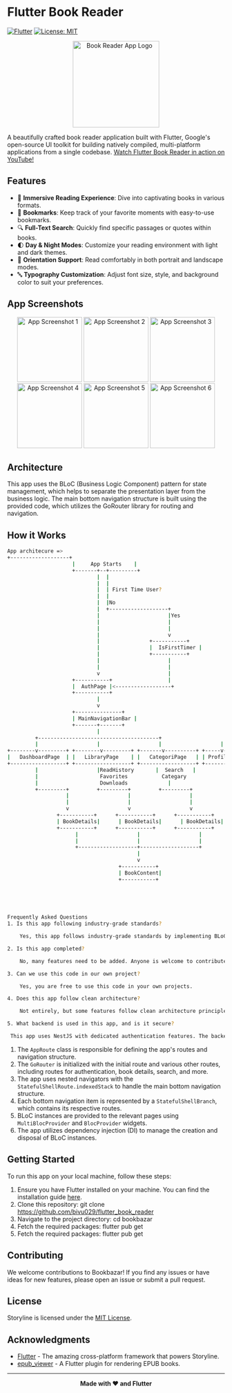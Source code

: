 # Flutter Book Reader

[![Flutter](https://img.shields.io/badge/Flutter-02569B?style=for-the-badge&logo=flutter&logoColor=white)](https://flutter.dev/)
[![License: MIT](https://img.shields.io/badge/License-MIT-yellow.svg)](https://opensource.org/licenses/MIT)

<p align="center">
 <img src="https://i.ibb.co/BLFTbmx/book-reader-app-logo.png" alt="Book Reader App Logo" width="200">
</p>

A beautifully crafted book reader application built with Flutter, Google's open-source UI toolkit for building natively compiled, multi-platform applications from a single codebase.
[Watch Flutter Book Reader in action on YouTube!](https://youtube.com/shorts/o0c6o-XoYdA?feature=share)

## Features

- 📖 **Immersive Reading Experience**: Dive into captivating books in various formats.
- 🔖 **Bookmarks**: Keep track of your favorite moments with easy-to-use bookmarks.
- 🔍 **Full-Text Search**: Quickly find specific passages or quotes within books.
- 🌓 **Day & Night Modes**: Customize your reading environment with light and dark themes.
- 🔁 **Orientation Support**: Read comfortably in both portrait and landscape modes.
- 🔤 **Typography Customization**: Adjust font size, style, and background color to suit your preferences.

## App Screenshots

<p align="center">
<img src="https://i.ibb.co/znsc4x2/Whats-App-Image-2024-05-13-at-07-51-52-7f946aea.jpg" alt="App Screenshot 1" width="150">
<img src="https://i.ibb.co/qR54r75/Whats-App-Image-2024-05-13-at-07-51-49-75444598.jpg" alt="App Screenshot 2" width="150">
<img src="https://i.ibb.co/1s1JVDS/Whats-App-Image-2024-05-13-at-07-51-53-92e86905.jpg" alt="App Screenshot 3" width="150">
<img src="https://i.ibb.co/xzrLZ6R/Whats-App-Image-2024-05-13-at-07-51-54-4e67158a.jpg" alt="App Screenshot 4" width="150">
<img src="https://i.ibb.co/Cs8KGbk/Whats-App-Image-2024-05-13-at-07-51-56-3294d288.jpg" alt="App Screenshot 5" width="150">
<img src="https://i.ibb.co/tXqV0H9/Whats-App-Image-2024-05-13-at-07-51-54-968205f5.jpg" alt="App Screenshot 6" width="150">
</p>

## Architecture

This app uses the BLoC (Business Logic Component) pattern for state management, which helps to separate the presentation layer from the business logic. The main bottom navigation structure is built using the provided code, which utilizes the GoRouter library for routing and navigation.

## How it Works
```bash
App architecure =>
+-------------------+
                     |     App Starts    |
                     +-------+--+---------+
                             |  |
                             |  |
                             |  | First Time User?
                             |  |
                             |  |No
                             |  +-------------------+
                             |                      |Yes
                             |                      |
                             |                      |
                             |                      v
                             |                +-----------+
                             |                |  IsFirstTimer |
                             |                +-----------+
                             |                      |
                             |                      |
                             v                      |
                     +-----------+                  |
                     |  AuthPage |<------------------+
                     +-----------+
                             |
                             v
                     +---------------+
                     | MainNavigationBar |
                     +-------+-------+
                             |
         +---------------------------------------+
         |                   |                   |                   |
+--------v---------+ +--------v---------+ +-------v----------+ +-----v------+
|   DashboardPage  | |   LibraryPage    | |   CategoriPage   | | ProfilePage|
+------------------+ +------------------+ +------------------+ +------------+
         |                   |ReadHistory       |  Search   | 
         |                    Favorites           Categary
         |                    Downloads             |
         +---------+         +---------+         +---------+         
                   |                   |                   |         
                   |                   |                   |         
                   v                   v                   v         
                +-----------+      +-----------+      +-----------+  
                | BookDetails|      | BookDetails|      | BookDetails| 
                +-----------+      +-----------+      +-----------+  
                      |                   |                   |      
                      |                   |                   |      
                      +-------------------+-------------------+      
                                          |                          
                                          v                          
                                    +-----------+                    
                                    | BookContent|                   
                                    +-----------+                    
                                                                     
                                                                     
                                                                 


Frequently Asked Questions
1. Is this app following industry-grade standards?

    Yes, this app follows industry-grade standards by implementing BLoC management with some features also adhering to clean architecture principles.

2. Is this app completed?

    No, many features need to be added. Anyone is welcome to contribute to this project.

3. Can we use this code in our own project?

    Yes, you are free to use this code in your own projects.

4. Does this app follow clean architecture?

    Not entirely, but some features follow clean architecture principles. Implementing clean architecture for the entire app can be time-consuming.

5. What backend is used in this app, and is it secure?

 This app uses NestJS with dedicated authentication features. The backend project can be found ```[here](https://github.com/bivu029/flutter_book_reader_backend_nest).

```
1. The `AppRoute` class is responsible for defining the app's routes and navigation structure.
2. The `GoRouter` is initialized with the initial route and various other routes, including routes for authentication, book details, search, and more.
3. The app uses nested navigators with the `StatefulShellRoute.indexedStack` to handle the main bottom navigation structure.
4. Each bottom navigation item is represented by a `StatefulShellBranch`, which contains its respective routes.
5. BLoC instances are provided to the relevant pages using `MultiBlocProvider` and `BlocProvider` widgets.
6. The app utilizes dependency injection (DI) to manage the creation and disposal of BLoC instances.

## Getting Started

To run this app on your local machine, follow these steps:

1. Ensure you have Flutter installed on your machine. You can find the installation guide [here](https://flutter.dev/docs/get-started/install).
2. Clone this repository:
git clone https://github.com/bivu029/flutter_book_reader
3. Navigate to the project directory:
cd bookbazar
4. Fetch the required packages:
flutter pub get
4. Fetch the required packages:
flutter pub get
## Contributing

We welcome contributions to Bookbazar! If you find any issues or have ideas for new features, please open an issue or submit a pull request.

## License

Storyline is licensed under the [MIT License](LICENSE).

## Acknowledgments

- [Flutter](https://flutter.dev/) - The amazing cross-platform framework that powers Storyline.
- [epub_viewer](https://pub.dev/packages/epub_viewer) - A Flutter plugin for rendering EPUB books.

---

<p align="center">
<b>Made with ❤️ and Flutter</b>
</p>
